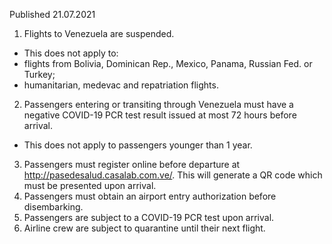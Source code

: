 Published 21.07.2021
1. Flights to Venezuela are suspended.
- This does not apply to:
- flights from Bolivia, Dominican Rep., Mexico, Panama, Russian Fed. or Turkey;
- humanitarian, medevac and repatriation flights.
2. Passengers entering or transiting through Venezuela must have a negative COVID-19 PCR test result issued at most 72 hours before arrival.
- This does not apply to passengers younger than 1 year.
3. Passengers must register online before departure at <a href="http://pasedesalud.casalab.com.ve/">http://pasedesalud.casalab.com.ve/</a>. This will generate a QR code which must be presented upon arrival.
4. Passengers must obtain an airport entry authorization before disembarking.
5. Passengers are subject to a COVID-19 PCR test upon arrival.
6. Airline crew are subject to quarantine until their next flight.

